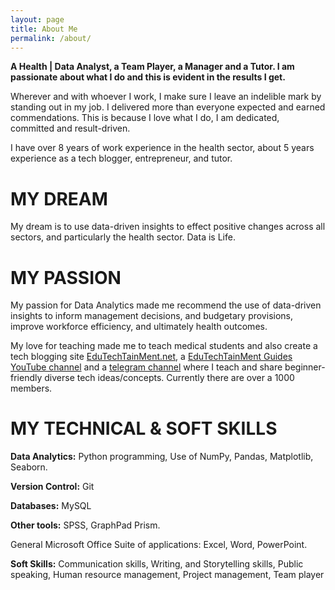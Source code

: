 ```yaml
---
layout: page
title: About Me
permalink: /about/
---
```


**A Health | Data Analyst, a Team Player, a Manager and a Tutor. I am passionate about what I do and this is evident in the results I get.**

Wherever and with whoever I work, I make sure I leave an indelible mark by standing out in my job. I delivered more than everyone expected and earned commendations. This is because I love what I do, I am dedicated, committed and result-driven.

I have over 8 years of work experience in the health sector, about 5 years experience as a tech blogger, entrepreneur, and tutor.

# MY DREAM

My dream is to use data-driven insights to effect positive changes across all sectors, and particularly the health sector. Data is Life. 

# MY PASSION

My passion for Data Analytics made me recommend the use of data-driven insights to inform management decisions, and budgetary provisions, improve workforce efficiency, and ultimately health outcomes. 

My love for teaching made me to teach medical students and also create a tech blogging site [EduTechTainMent.net](https://edutechtainment.net), a [EduTechTainMent Guides YouTube channel](https://youtube.com/channel/UCAe5662cWJF5NW851ylT-qw) and a [telegram channel](https://t.me/EduTechTainMent_com) where I teach and share beginner-friendly diverse tech ideas/concepts. Currently there are over a 1000 members. 

# MY TECHNICAL & SOFT SKILLS 

**Data Analytics:** Python programming, Use of NumPy, Pandas, Matplotlib, Seaborn. 

**Version Control:** Git

**Databases:** MySQL

**Other tools:** SPSS, GraphPad Prism.

General Microsoft Office Suite of applications: Excel, Word, PowerPoint.

**Soft Skills:** Communication skills, Writing, and Storytelling skills, Public speaking, Human resource management, Project management, Team player
